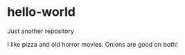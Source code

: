 # hello-world
Just another repository

I like pizza and old horror movies. Onions are good on both! 
